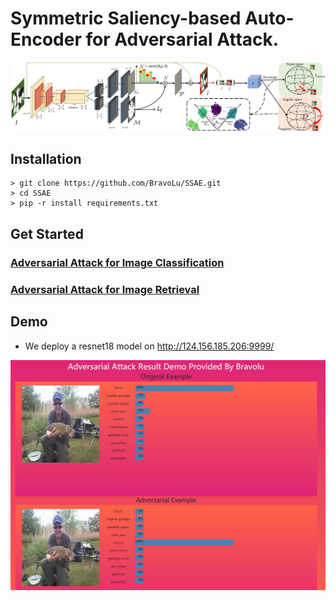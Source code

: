 # Symmetric Saliency-based Auto-Encoder for Adversarial Attack.



![pic](images/framework.jpg)





## Installation

```
> git clone https://github.com/BravoLu/SSAE.git
> cd SSAE
> pip -r install requirements.txt
```

## Get Started
### [Adversarial Attack for Image Classification](classification/)

### [Adversarial Attack for Image Retrieval](reid/)

## Demo

* We deploy a resnet18 model on http://124.156.185.206:9999/

![pic](images/demo.jpg)